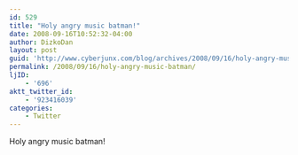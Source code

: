 ```yaml
---
id: 529
title: "Holy angry music batman!"
date: 2008-09-16T10:52:32-04:00
author: DizkoDan
layout: post
guid: 'http://www.cyberjunx.com/blog/archives/2008/09/16/holy-angry-music-batman/'
permalink: /2008/09/16/holy-angry-music-batman/
ljID:
    - '696'
aktt_twitter_id:
    - '923416039'
categories:
    - Twitter
---
```


Holy angry music batman!
